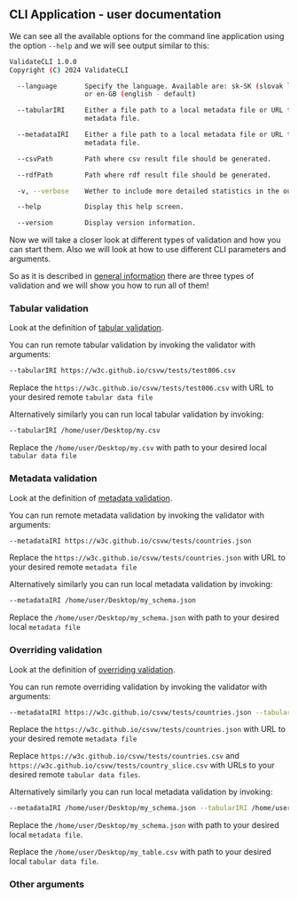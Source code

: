 ## CLI Application - user documentation
<a id="section-CLI"></a>

We can see all the available options for the command line application using the option `--help`
and we will see output similar to this:
```bash
ValidateCLI 1.0.0
Copyright (C) 2024 ValidateCLI

  --language       Specify the language. Available are: sk-SK (slovak language)
                   or en-GB (english - default)

  --tabularIRI     Either a file path to a local metadata file or URL to remote
                   metadata file.

  --metadataIRI    Either a file path to a local metadata file or URL to remote
                   metadata file.

  --csvPath        Path where csv result file should be generated.

  --rdfPath        Path where rdf result file should be generated.

  -v, --verbose    Wether to include more detailed statistics in the output.

  --help           Display this help screen.

  --version        Display version information.
```
Now we will take a closer look at different types of validation and how you can start them. Also we will look at how to use different CLI parameters and arguments.

So as it is described in [general information](general_info.md) there are three types of validation and we will show you how to run all of them!

### Tabular validation
Look at the definition of [tabular validation](general_info.md#section-tabularValidation).

You can run remote tabular validation by invoking the validator with arguments:
```bash
--tabularIRI https://w3c.github.io/csvw/tests/test006.csv
```

Replace the `https://w3c.github.io/csvw/tests/test006.csv` with URL to your desired remote `tabular data file`

Alternatively similarly you can run local tabular validation by invoking:
```bash
--tabularIRI /home/user/Desktop/my.csv
```

Replace the `/home/user/Desktop/my.csv` with path to your desired local `tabular data file`

### Metadata validation
Look at the definition of [metadata validation](general_info.md#section-metadataValidation).

You can run remote metadata validation by invoking the validator with arguments:
```bash
--metadataIRI https://w3c.github.io/csvw/tests/countries.json
```

Replace the `https://w3c.github.io/csvw/tests/countries.json` with URL to your desired remote `metadata file`

Alternatively similarly you can run local metadata validation by invoking:
```bash
--metadataIRI /home/user/Desktop/my_schema.json
```

Replace the `/home/user/Desktop/my_schema.json` with path to your desired local `metadata file`

### Overriding validation
Look at the definition of [overriding validation](general_info.md#section-overridingValidation).


You can run remote overriding validation by invoking the validator with arguments:
```bash
--metadataIRI https://w3c.github.io/csvw/tests/countries.json --tabularIRI https://w3c.github.io/csvw/tests/countries.csv --tabularIRI https://w3c.github.io/csvw/tests/country_slice.csv
```

Replace the `https://w3c.github.io/csvw/tests/countries.json` with URL to your desired remote `metadata file`

Replace `https://w3c.github.io/csvw/tests/countries.csv` and `https://w3c.github.io/csvw/tests/country_slice.csv` with URLs to your desired remote `tabular data files`.


Alternatively similarly you can run local metadata validation by invoking:
```bash
--metadataIRI /home/user/Desktop/my_schema.json --tabularIRI /home/user/Desktop/my_table.csv
```

Replace the `/home/user/Desktop/my_schema.json` with path to your desired local `metadata file`.

Replace the `/home/user/Desktop/my_table.csv` with path to your desired local `tabular data file`.

### Other arguments